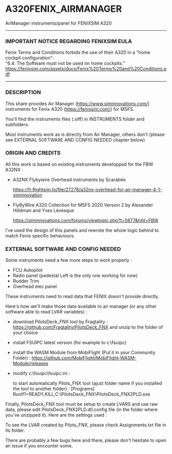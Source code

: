 # A320FENIX_AIRMANAGER
AirManager instruments/panel for FENIXSIM A320

****************************************************************
### IMPORTANT NOTICE REGARDING FENIXSIM EULA

Fenix Terms and Conditions forbids the use of their A320 in a "home cockpit configuration":  
"6.4. The Software must not be used on home cockpits."  
https://fenixsim.com/assets/docs/Fenix%20Terms%20and%20Conditions.pdf

****************************************************************

### DESCRIPTION

This share provides Air Manager (https://www.siminnovations.com/) instruments for Fenix A320 (https://fenixsim.com/) for MSFS.

You'll find the instruments files (.siff) in INSTRUMENTS folder and subfolders.

Most instruments work as is directly from Air Manager, others don't (please see EXTERNAL SOFTWARE AND CONFIG NEEDED chapter below)

### ORIGIN AND CREDITS

All this work is based on existing instruments developped for the FBW A32NX :
- A32NX Flybywire Overhead instruments by Scarabée 

    https://fr.flightsim.to/file/27278/a32nx-overhead-for-air-manager-4-1-siminnovation
- FlyByWire A320 Collection for MSFS 2020 Version 2 by Alexander Hilldman and Yves Lévesque

    https://siminnovations.com/forums/viewtopic.php?t=5877&hilit=FBW
    
I've used the design of this panels and rewrote the whole logic behind to match Fenix specific behaviours.

### EXTERNAL SOFTWARE AND CONFIG NEEDED

Some instruments need a few more steps to work properly :
- FCU Autopilot
- Radio panel (pedestal Left is the only one working for now)
- Rudder Trim
- Overhead elec panel

These instruments need to read data that FENIX doesn't provide directly. 

Here's how we'll make those data available to air manager (or any other software able to read LVAR variables) :

- download PilotsDeck_FNX tool by Fragtality : https://github.com/Fragtality/PilotsDeck_FNX and unzip to the folder of your choice
 
- install FSUIPC latest version (for example to c:\fsuipc)

- install the WASM Module from MobiFlight (Put it in your Community Folder) : https://github.com/MobiFlight/MobiFlight-WASM-Module/releases

- modify c:\fsuipc\fsuipc:ini :

  to start automatically Pilots_FNX tool (ajust folder name if you installed the tool to another folder) :
  [Programs]
  RunIf1=READY,KILL,C:\PilotsDeck_FNX\PilotsDeck_FNX2PLD.exe  
  
Finally, PilotsDeck_FNX tool must be setup to create LVARS and use raw data, please edit PilotsDeck_FNX2PLD.dll.config file (in the folder where you've unzipped it).
Here are the settings used :

<?xml version="1.0" encoding="utf-8" ?>
<configuration>
  <appSettings>
    <add key="FenixExecutable" value="FenixSystem" />
    <add key="logFilePath" value="FNX2PLD.log" />
    <add key="logLevel" value="Debug" />
    <add key="waitForConnect" value="false" />
    <add key="offsetBase" value="0x5408" />
    <add key="rawValues" value="true" />
    <add key="useLvars" value="true" />
    <add key="updateIntervall" value="50" />
    <add key="altScaleDelim" value=" "/>
    <add key="addFcuMode" value="true"/>
  </appSettings>
</configuration>

To see the LVAR created by Pilots_FNX, please check Assignments.txt file in its folder.

There are probably a few bugs here and there, please don't hesitate to open an issue if you encounter some.


